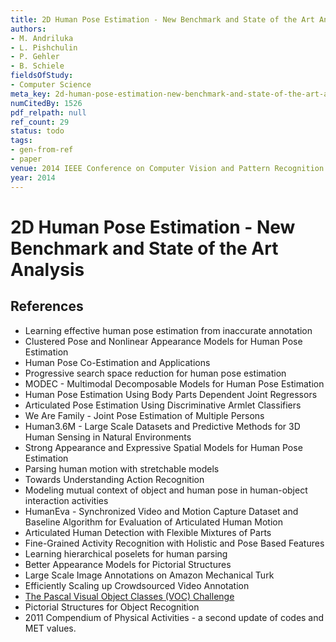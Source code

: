 ```yaml
---
title: 2D Human Pose Estimation - New Benchmark and State of the Art Analysis
authors:
- M. Andriluka
- L. Pishchulin
- P. Gehler
- B. Schiele
fieldsOfStudy:
- Computer Science
meta_key: 2d-human-pose-estimation-new-benchmark-and-state-of-the-art-analysis
numCitedBy: 1526
pdf_relpath: null
ref_count: 29
status: todo
tags:
- gen-from-ref
- paper
venue: 2014 IEEE Conference on Computer Vision and Pattern Recognition
year: 2014
---
```


# 2D Human Pose Estimation - New Benchmark and State of the Art Analysis

## References

- Learning effective human pose estimation from inaccurate annotation
- Clustered Pose and Nonlinear Appearance Models for Human Pose Estimation
- Human Pose Co-Estimation and Applications
- Progressive search space reduction for human pose estimation
- MODEC - Multimodal Decomposable Models for Human Pose Estimation
- Human Pose Estimation Using Body Parts Dependent Joint Regressors
- Articulated Pose Estimation Using Discriminative Armlet Classifiers
- We Are Family - Joint Pose Estimation of Multiple Persons
- Human3.6M - Large Scale Datasets and Predictive Methods for 3D Human Sensing in Natural Environments
- Strong Appearance and Expressive Spatial Models for Human Pose Estimation
- Parsing human motion with stretchable models
- Towards Understanding Action Recognition
- Modeling mutual context of object and human pose in human-object interaction activities
- HumanEva - Synchronized Video and Motion Capture Dataset and Baseline Algorithm for Evaluation of Articulated Human Motion
- Articulated Human Detection with Flexible Mixtures of Parts
- Fine-Grained Activity Recognition with Holistic and Pose Based Features
- Learning hierarchical poselets for human parsing
- Better Appearance Models for Pictorial Structures
- Large Scale Image Annotations on Amazon Mechanical Turk
- Efficiently Scaling up Crowdsourced Video Annotation
- [The Pascal Visual Object Classes (VOC) Challenge](./the-pascal-visual-object-classes-voc-challenge.md)
- Pictorial Structures for Object Recognition
- 2011 Compendium of Physical Activities - a second update of codes and MET values.

